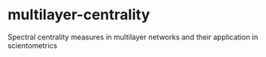 # multilayer-centrality
Spectral centrality measures in multilayer networks and their application in scientometrics
